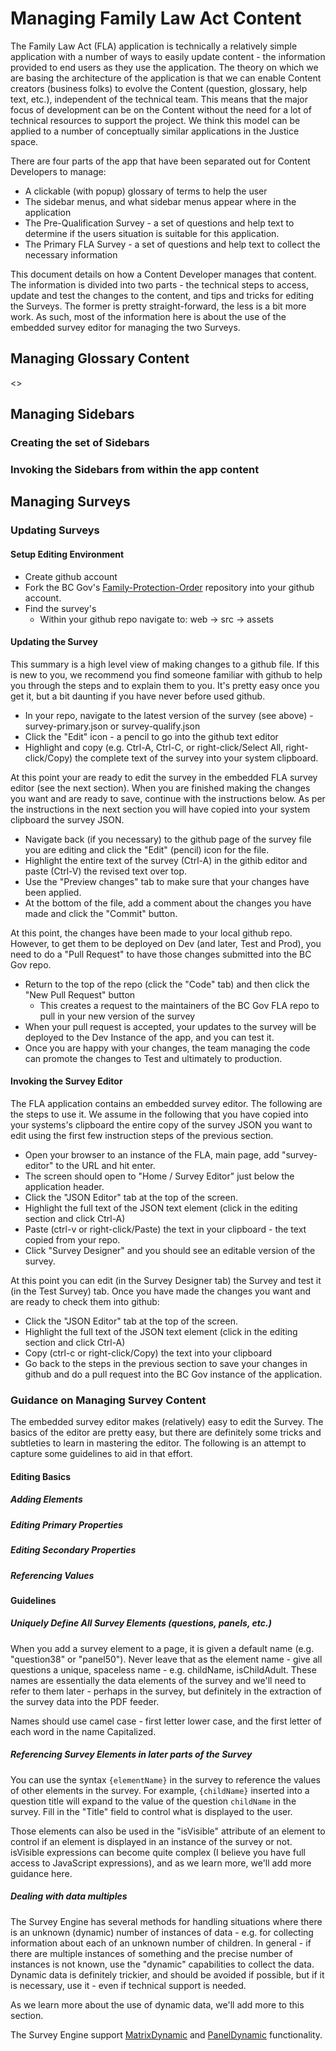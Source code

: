# Managing Family Law Act Content

The Family Law Act (FLA) application is technically a relatively simple application with a number of ways to easily update content - the information provided to end users as they use the application. The theory on which we are basing the architecture of the application is that we can enable Content creators (business folks) to evolve the Content (question, glossary, help text, etc.), independent of the technical team. This means that the major focus of development can be on the Content without the need for a lot of technical resources to support the project.  We think this model can be applied to a number of conceptually similar applications in the Justice space.

There are four parts of the app that have been separated out for Content Developers to manage:

* A clickable (with popup) glossary of terms to help the user
* The sidebar menus, and what sidebar menus appear where in the application
* The Pre-Qualification Survey - a set of questions and help text to determine if the users situation is suitable for this application.
* The Primary FLA Survey - a set of questions and help text to collect the necessary information 

This document details on how a Content Developer manages that content. The information is divided into two parts - the technical steps to access, update and test the changes to the content, and tips and tricks for editing the Surveys. The former is pretty straight-forward, the less is a bit more work. As such, most of the information here is about the use of the embedded survey editor for managing the two Surveys.

## Managing Glossary Content

<<To be added>>

## Managing Sidebars

### Creating the set of Sidebars

### Invoking the Sidebars from within the app content

## Managing Surveys

### Updating Surveys

#### Setup Editing Environment

* Create github account
* Fork the BC Gov's [Family-Protection-Order](https://github.com/bcgov/Family-Protection-Order) repository into your github account.
* Find the survey's
   * Within your github repo navigate to: web -> src -> assets

#### Updating the Survey

This summary is a high level view of making changes to a github file. If this is new to you, we recommend you find someone familiar with github to help you through the steps and to explain them to you. It's pretty easy once you get it, but a bit daunting if you have never before used github.

* In your repo, navigate to the latest version of the survey (see above) - survey-primary.json or survey-qualify.json
* Click the "Edit" icon - a pencil to go into the github text editor
* Highlight and copy (e.g. Ctrl-A, Ctrl-C, or right-click/Select All, right-click/Copy) the complete text of the survey into your system clipboard.

At this point your are ready to edit the survey in the embedded FLA survey editor (see the next section).  When you are finished making the changes you want and are ready to save, continue with the instructions below.  As per the instructions in the next section you will have copied into your system clipboard the survey JSON.

* Navigate back (if you necessary) to the github page of the survey file you are editing and click the "Edit" (pencil) icon for the file.
* Highlight the entire text of the survey (Ctrl-A) in the githib editor and paste (Ctrl-V) the revised text over top.
* Use the "Preview changes" tab to make sure that your changes have been applied.
* At the bottom of the file, add a comment about the changes you have made and click the "Commit" button.

At this point, the changes have been made to your local github repo. However, to get them to be deployed on Dev (and later, Test and Prod), you need to do a "Pull Request" to have those changes submitted into the BC Gov repo.

* Return to the top of the repo (click the "Code" tab) and then click the "New Pull Request" button
    * This creates a request to the maintainers of the BC Gov FLA repo to pull in your new version of the survey
* When your pull request is accepted, your updates to the survey will be deployed to the Dev Instance of the app, and you can test it.
* Once you are happy with your changes, the team managing the code can promote the changes to Test and ultimately to production.

#### Invoking the Survey Editor

The FLA application contains an embedded survey editor. The following are the steps to use it. We assume in the following that you have copied into your systems's clipboard the entire copy of the survey JSON you want to edit using the first few instruction steps of the previous section.

* Open your browser to an instance of the FLA, main page, add "survey-editor" to the URL and hit enter.
* The screen should open to "Home / Survey Editor" just below the application header.
* Click the "JSON Editor" tab at the top of the screen.
* Highlight the full text of the JSON text element (click in the editing section and click Ctrl-A)
* Paste (ctrl-v or right-click/Paste) the text in your clipboard - the text copied from your repo.
* Click "Survey Designer" and you should see an editable version of the survey.

At this point you can edit (in the Survey Designer tab) the Survey and test it (in the Test Survey) tab. Once you have made the changes you want and are ready to check them into github:

* Click the "JSON Editor" tab at the top of the screen.
* Highlight the full text of the JSON text element (click in the editing section and click Ctrl-A)
* Copy (ctrl-c or right-click/Copy) the text into your clipboard
* Go back to the steps in the previous section to save your changes in github and do a pull request into the BC Gov instance of the application.

### Guidance on Managing Survey Content

The embedded survey editor makes (relatively) easy to edit the Survey. The basics of the editor are pretty easy, but there are definitely some tricks and subtleties to learn in mastering the editor. The following is an attempt to capture some guidelines to aid in that effort.

#### Editing Basics

##### Adding Elements

##### Editing Primary Properties

##### Editing Secondary Properties

##### Referencing Values

#### Guidelines

##### Uniquely Define All Survey Elements (questions, panels, etc.)

When you add a survey element to a page, it is given a default name (e.g. "question38" or "panel50"). Never leave that as the element name - give all questions a unique, spaceless name - e.g. childName, isChildAdult. These names are essentially the data elements of the survey and we'll need to refer to them later - perhaps in the survey, but definitely in the extraction of the survey data into the PDF feeder.

Names should use camel case - first letter lower case, and the first letter of each word in the name Capitalized.

##### Referencing Survey Elements in later parts of the Survey

You can use the syntax `{elementName}` in the survey to reference the values of other elements in the survey. For example, `{childName}` inserted into a question title will expand to the value of the question `childName` in the survey. Fill in the "Title" field to control what is displayed to the user.

Those elements can also be used in the "isVisible" attribute of an element to control if an element is displayed in an instance of the survey or not. isVisible expressions can become quite complex (I believe you have full access to JavaScript expressions), and as we learn more, we'll add more guidance here.

##### Dealing with data multiples

The Survey Engine has several methods for handling situations where there is an unknown (dynamic) number of instances of data - e.g. for collecting information about each of an unknown number of children. In general - if there are multiple instances of something and the precise number of instances is not known, use the "dynamic" capabilities to collect the data. Dynamic data is definitely trickier, and should be avoided if possible, but if it is necessary, use it - even if technical support is needed.

As we learn more about the use of dynamic data, we'll add more to this section.

The Survey Engine support [MatrixDynamic](https://surveyjs.io/Examples/Library/?id=questiontype-matrixdynamic&platform=jQuery&theme=default)
 and 
[PanelDynamic](https://surveyjs.io/Examples/Library/?id=questiontype-paneldynamic&platform=jQuery&theme=default) functionality.
